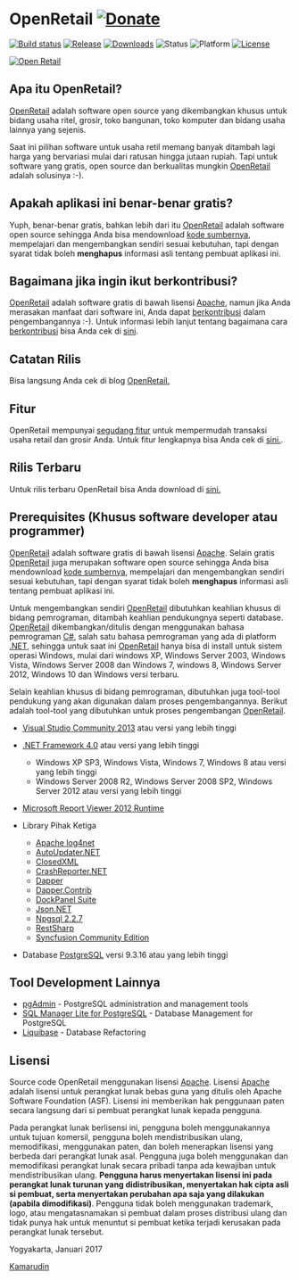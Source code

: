 OpenRetail [![Donate](https://drive.google.com/uc?id=0BxSptsEQ_0A1ZDVaZWMtSTJpRVU)](https://openretailblog.wordpress.com/kontribusi/)
==============================================

[![Build status](https://ci.appveyor.com/api/projects/status/a2cf5uy7b16w386b?svg=true)](https://ci.appveyor.com/project/rudi-krsoftware/open-retail) 
[![Release](https://drive.google.com/uc?id=0BxSptsEQ_0A1MzFGMVpVSE9jVFU)](https://github.com/rudi-krsoftware/open-retail/releases/tag/v1.1.0) 
[![Downloads](https://drive.google.com/uc?id=0BxSptsEQ_0A1Rk91LS1ROUpYNFE)](https://github.com/rudi-krsoftware/open-retail/releases/tag/v1.1.0) 
![Status](https://drive.google.com/uc?id=0BxSptsEQ_0A1ZXotVUd6U0xaQ2M) 
![Platform](https://drive.google.com/uc?id=0BxSptsEQ_0A1b1d6dEJEbFlaUlk) 
[![License](https://drive.google.com/uc?id=0BxSptsEQ_0A1Rk91LS1ROUpYNFE)](http://www.apache.org/licenses/LICENSE-2.0) 


[![Open Retail](https://openretailblog.files.wordpress.com/2017/09/banner-small.png)](https://openretailblog.wordpress.com/)

Apa itu OpenRetail?
-------------------

[OpenRetail](https://openretailblog.wordpress.com/) adalah software open source yang dikembangkan khusus untuk bidang usaha ritel, grosir, toko bangunan, toko komputer dan bidang usaha lainnya yang sejenis.

Saat ini pilihan software untuk usaha retil memang banyak ditambah lagi harga yang bervariasi mulai dari ratusan hingga jutaan rupiah. Tapi untuk software yang gratis, open source dan berkualitas mungkin [OpenRetail](https://openretailblog.wordpress.com/) adalah solusinya :-).

Apakah aplikasi ini benar-benar gratis?
---------------------------------------

Yuph, benar-benar gratis, bahkan lebih dari itu [OpenRetail](https://openretailblog.wordpress.com/) adalah software open source sehingga Anda bisa mendownload [kode sumbernya](https://github.com/rudi-krsoftware/open-retail/), mempelajari dan mengembangkan sendiri sesuai kebutuhan, tapi dengan syarat tidak boleh **menghapus** informasi asli tentang pembuat aplikasi ini. 

Bagaimana jika ingin ikut berkontribusi?
----------------------------------------

[OpenRetail](https://openretailblog.wordpress.com/) adalah software gratis di bawah lisensi [Apache](http://www.apache.org/licenses/LICENSE-2.0), namun jika Anda merasakan manfaat dari software ini, Anda dapat [berkontribusi](https://openretailblog.wordpress.com/kontribusi/) dalam pengembangannya :-). Untuk informasi lebih lanjut tentang bagaimana cara [berkontribusi](https://openretailblog.wordpress.com/kontribusi/) bisa Anda cek di [sini](https://openretailblog.wordpress.com/kontribusi/).

Catatan Rilis
-------------

Bisa langsung Anda cek di blog [OpenRetail.](https://openretailblog.wordpress.com/)

Fitur
--------

OpenRetail mempunyai [segudang fitur](https://openretailblog.wordpress.com/fitur/) untuk mempermudah transaksi usaha retail dan grosir Anda. Untuk fitur lengkapnya bisa Anda cek di [sini.](https://openretailblog.wordpress.com/fitur/).

Rilis Terbaru
-------------

Untuk rilis terbaru OpenRetail bisa Anda download di [sini.](https://github.com/rudi-krsoftware/open-retail/releases)

Prerequisites (Khusus software developer atau programmer)
---------------------------------------------------------

[OpenRetail](https://openretailblog.wordpress.com/) adalah software gratis di bawah lisensi [Apache](http://www.apache.org/licenses/LICENSE-2.0). Selain gratis [OpenRetail](https://openretailblog.wordpress.com/) juga merupakan software open source sehingga Anda bisa mendownload [kode sumbernya](https://github.com/rudi-krsoftware/open-retail/), mempelajari dan mengembangkan sendiri sesuai kebutuhan, tapi dengan syarat tidak boleh **menghapus** informasi asli tentang pembuat aplikasi ini.

Untuk mengembangkan sendiri [OpenRetail](https://openretailblog.wordpress.com/) dibutuhkan keahlian khusus di bidang pemrograman, ditambah keahlian pendukungnya seperti database. [OpenRetail](https://openretailblog.wordpress.com/) dikembangkan/ditulis dengan menggunakan bahasa pemrograman [C#](https://en.wikipedia.org/wiki/C_Sharp_(programming_language)), salah satu bahasa pemrograman yang ada di platform [.NET](https://en.wikipedia.org/wiki/.NET_Framework), sehingga untuk saat ini [OpenRetail](https://openretailblog.wordpress.com/) hanya bisa di install untuk sistem operasi Windows, mulai dari windows XP, Windows Server 2003, Windows Vista, Windows Server 2008 dan Windows 7, windows 8, Windows Server 2012, Windows 10 dan Windows versi terbaru.

Selain keahlian khusus di bidang pemrograman, dibutuhkan juga tool-tool pendukung yang akan digunakan dalam proses pengembangannya. Berikut adalah tool-tool yang dibutuhkan untuk proses pengembangan [OpenRetail](https://openretailblog.wordpress.com/).

* [Visual Studio Community 2013](https://www.visualstudio.com/en-us/news/releasenotes/vs2013-community-vs) atau versi yang lebih tinggi
* [.NET Framework 4.0](https://www.microsoft.com/en-us/download/details.aspx?id=17718) atau versi yang lebih tinggi
    * Windows XP SP3, Windows Vista, Windows 7, Windows 8 atau versi yang lebih tinggi
    * Windows Server 2008 R2, Windows Server 2008 SP2, Windows Server 2012 atau versi yang lebih tinggi    
* [Microsoft Report Viewer 2012 Runtime](https://www.microsoft.com/en-us/download/details.aspx?id=35747)    

* Library Pihak Ketiga
	* [Apache log4net](https://www.nuget.org/packages/log4net/)
	* [AutoUpdater.NET](https://www.nuget.org/packages/Autoupdater.NET.Official/)
    * [ClosedXML](https://www.nuget.org/packages/ClosedXML/)
	* [CrashReporter.NET](http://www.nuget.org/packages/CrashReporter.NET.Official/)
    * [Dapper](http://www.nuget.org/packages/Dapper/)
    * [Dapper.Contrib](http://www.nuget.org/packages/Dapper.Contrib/)
	* [DockPanel Suite](https://www.nuget.org/packages/DockPanelSuite/)
	* [Json.NET](http://www.nuget.org/packages/Newtonsoft.Json/9.0.1)	    	
    * [Npgsql 2.2.7](http://www.nuget.org/packages/Npgsql/2.2.72)    	    
	* [RestSharp](https://www.nuget.org/packages/RestSharp/)    	    
    * [Syncfusion Community Edition](https://www.syncfusion.com/products/communitylicense/)

* Database [PostgreSQL](https://www.postgresql.org/) versi 9.3.16 atau yang lebih tinggi

Tool Development Lainnya
-----------------------------------------------
* [pgAdmin](https://www.pgadmin.org/) - PostgreSQL administration and management tools
* [SQL Manager Lite for PostgreSQL](http://www.sqlmanager.net/products/postgresql/manager/download) - Database Management for PostgreSQL
* [Liquibase](http://www.liquibase.org/) - Database Refactoring 

Lisensi
-----------------------------------------------

Source code OpenRetail menggunakan lisensi [Apache](http://www.apache.org/licenses/LICENSE-2.0). Lisensi [Apache](http://www.apache.org/licenses/LICENSE-2.0) adalah lisensi untuk perangkat lunak bebas guna yang ditulis oleh Apache Software Foundation (ASF). Lisensi ini memberikan hak penggunaan paten secara langsung dari si pembuat perangkat lunak kepada pengguna.

Pada perangkat lunak berlisensi ini, pengguna boleh menggunakannya untuk tujuan komersil, pengguna boleh mendistribusikan ulang, memodifikasi, menggunakan paten, dan boleh menerapkan lisensi yang berbeda dari perangkat lunak asal. Pengguna juga boleh menggunakan dan memodifikasi perangkat lunak secara pribadi tanpa ada kewajiban untuk mendistribusikan ulang. **Pengguna harus menyertakan lisensi ini pada perangkat lunak turunan yang didistribusikan, menyertakan hak cipta asli si pembuat, serta menyertakan perubahan apa saja yang dilakukan (apabila dimodifikasi)**. Pengguna tidak boleh menggunakan trademark, logo, atau mengatasnamakan si pembuat dalam proses distribusi ulang dan tidak punya hak untuk menuntut si pembuat ketika terjadi kerusakan pada perangkat lunak tersebut.

Yogyakarta, Januari 2017


[Kamarudin](http://www.facebook.com/abu.anas.1232)